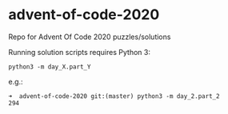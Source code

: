 # advent-of-code-2020
Repo for Advent Of Code 2020 puzzles/solutions

Running solution scripts requires Python 3:
```
python3 -m day_X.part_Y
```
e.g.:
```
➜  advent-of-code-2020 git:(master) python3 -m day_2.part_2
294
```
